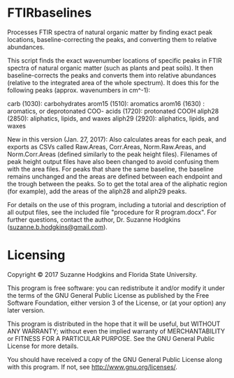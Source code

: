 # FTIRbaselines
Processes FTIR spectra of natural organic matter by finding exact peak locations, baseline-correcting the peaks, and converting them to relative abundances.

This script finds the exact wavenumber locations of specific peaks in FTIR spectra of natural organic matter (such as plants and peat soils). It then baseline-corrects the peaks and converts them into relative abundances (relative to the integrated area of the whole spectrum). It does this for the following peaks (approx. wavenumbers in cm^-1):

carb (1030): carbohydrates
arom15 (1510): aromatics
arom16 (1630) : aromatics, or deprotonated COO-
acids (1720): protonated COOH
aliph28 (2850): aliphatics, lipids, and waxes
aliph29 (2920): aliphatics, lipids, and waxes

New in this version (Jan. 27, 2017): Also calculates areas for each peak, and exports as CSVs called Raw.Areas, Corr.Areas, Norm.Raw.Areas, and Norm.Corr.Areas (defined similarly to the peak height files). Filenames of peak height output files have also been changed to avoid confusing them with the area files. For peaks that share the same baseline, the baseline remains unchanged and the areas are defined between each endpoint and the trough between the peaks. So to get the total area of the aliphatic region (for example), add the areas of the aliph28 and aliph29 peaks.

For details on the use of this program, including a tutorial and description of all output files, see the included file "procedure for R program.docx". For further questions, contact the author, Dr. Suzanne Hodgkins (suzanne.b.hodgkins@gmail.com).


# Licensing
Copyright © 2017 Suzanne Hodgkins and Florida State University.

This program is free software: you can redistribute it and/or modify it under the terms of the GNU General Public License as published by the Free Software Foundation, either version 3 of the License, or (at your option) any later version.

This program is distributed in the hope that it will be useful, but WITHOUT ANY WARRANTY; without even the implied warranty of MERCHANTABILITY or FITNESS FOR A PARTICULAR PURPOSE.  See the GNU General Public License for more details.

You should have received a copy of the GNU General Public License along with this program.  If not, see <http://www.gnu.org/licenses/>.
